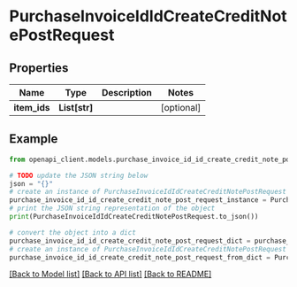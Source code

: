 # PurchaseInvoiceIdIdCreateCreditNotePostRequest


## Properties

Name | Type | Description | Notes
------------ | ------------- | ------------- | -------------
**item_ids** | **List[str]** |  | [optional] 

## Example

```python
from openapi_client.models.purchase_invoice_id_id_create_credit_note_post_request import PurchaseInvoiceIdIdCreateCreditNotePostRequest

# TODO update the JSON string below
json = "{}"
# create an instance of PurchaseInvoiceIdIdCreateCreditNotePostRequest from a JSON string
purchase_invoice_id_id_create_credit_note_post_request_instance = PurchaseInvoiceIdIdCreateCreditNotePostRequest.from_json(json)
# print the JSON string representation of the object
print(PurchaseInvoiceIdIdCreateCreditNotePostRequest.to_json())

# convert the object into a dict
purchase_invoice_id_id_create_credit_note_post_request_dict = purchase_invoice_id_id_create_credit_note_post_request_instance.to_dict()
# create an instance of PurchaseInvoiceIdIdCreateCreditNotePostRequest from a dict
purchase_invoice_id_id_create_credit_note_post_request_from_dict = PurchaseInvoiceIdIdCreateCreditNotePostRequest.from_dict(purchase_invoice_id_id_create_credit_note_post_request_dict)
```
[[Back to Model list]](../README.md#documentation-for-models) [[Back to API list]](../README.md#documentation-for-api-endpoints) [[Back to README]](../README.md)


